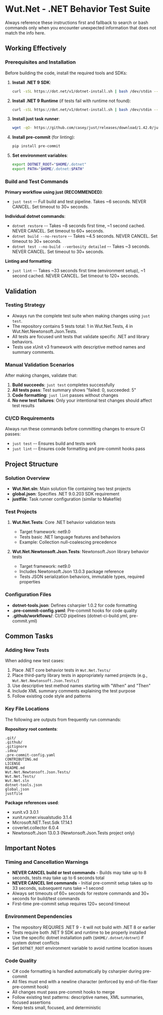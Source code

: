 # Wut.Net - .NET Behavior Test Suite

Always reference these instructions first and fallback to search or bash commands only when you encounter unexpected information that does not match the info here.

## Working Effectively

### Prerequisites and Installation
Before building the code, install the required tools and SDKs:

1. **Install .NET 9 SDK**:
   ```bash
   curl -sSL https://dot.net/v1/dotnet-install.sh | bash /dev/stdin --version 9.0.203
   ```

2. **Install .NET 9 Runtime** (if tests fail with runtime not found):
   ```bash
   curl -sSL https://dot.net/v1/dotnet-install.sh | bash /dev/stdin --runtime dotnet --version 9.0.4
   ```

3. **Install just task runner**:
   ```bash
   wget -qO- https://github.com/casey/just/releases/download/1.42.0/just-1.42.0-x86_64-unknown-linux-musl.tar.gz | tar xvz -C /tmp && sudo mv /tmp/just /usr/local/bin/
   ```

4. **Install pre-commit** (for linting):
   ```bash
   pip install pre-commit
   ```

5. **Set environment variables**:
   ```bash
   export DOTNET_ROOT="$HOME/.dotnet"
   export PATH="$HOME/.dotnet:$PATH"
   ```

### Build and Test Commands

**Primary workflow using just (RECOMMENDED)**:
- `just test` -- Full build and test pipeline. Takes ~6 seconds. NEVER CANCEL. Set timeout to 30+ seconds.

**Individual dotnet commands**:
- `dotnet restore` -- Takes ~8 seconds first time, ~1 second cached. NEVER CANCEL. Set timeout to 60+ seconds.
- `dotnet build --no-restore` -- Takes ~4.5 seconds. NEVER CANCEL. Set timeout to 30+ seconds.
- `dotnet test --no-build --verbosity detailed` -- Takes ~3 seconds. NEVER CANCEL. Set timeout to 30+ seconds.

**Linting and formatting**:
- `just lint` -- Takes ~33 seconds first time (environment setup), ~1 second cached. NEVER CANCEL. Set timeout to 120+ seconds.

## Validation

### Testing Strategy
- Always run the complete test suite when making changes using `just test`.
- The repository contains 5 tests total: 1 in Wut.Net.Tests, 4 in Wut.Net.Newtonsoft.Json.Tests.
- All tests are focused unit tests that validate specific .NET and library behaviors.
- Tests use xUnit v3 framework with descriptive method names and summary comments.

### Manual Validation Scenarios
After making changes, validate that:
1. **Build succeeds**: `just test` completes successfully
2. **All tests pass**: Test summary shows "failed: 0, succeeded: 5"
3. **Code formatting**: `just lint` passes without changes
4. **No new test failures**: Only your intentional test changes should affect test results

### CI/CD Requirements
Always run these commands before committing changes to ensure CI passes:
- `just test` -- Ensures build and tests work
- `just lint` -- Ensures code formatting and pre-commit hooks pass

## Project Structure

### Solution Overview
- **Wut.Net.sln**: Main solution file containing two test projects
- **global.json**: Specifies .NET 9.0.203 SDK requirement
- **justfile**: Task runner configuration (similar to Makefile)

### Test Projects
1. **Wut.Net.Tests**: Core .NET behavior validation tests
   - Target framework: net9.0
   - Tests basic .NET language features and behaviors
   - Example: Collection null-coalescing precedence

2. **Wut.Net.Newtonsoft.Json.Tests**: Newtonsoft.Json library behavior tests
   - Target framework: net9.0
   - Includes Newtonsoft.Json 13.0.3 package reference
   - Tests JSON serialization behaviors, immutable types, required properties

### Configuration Files
- **dotnet-tools.json**: Defines csharpier 1.0.2 for code formatting
- **.pre-commit-config.yaml**: Pre-commit hooks for code quality
- **.github/workflows/**: CI/CD pipelines (dotnet-ci-build.yml, pre-commit.yml)

## Common Tasks

### Adding New Tests
When adding new test cases:
1. Place .NET core behavior tests in `Wut.Net.Tests/`
2. Place third-party library tests in appropriately named projects (e.g., `Wut.Net.Newtonsoft.Json.Tests/`)
3. Use descriptive test method names starting with "When" and "Then"
4. Include XML summary comments explaining the test purpose
5. Follow existing code style and patterns

### Key File Locations
The following are outputs from frequently run commands:

**Repository root contents**:
```
.git/
.github/
.gitignore
.idea/
.pre-commit-config.yaml
CONTRIBUTING.md
LICENSE
README.md
Wut.Net.Newtonsoft.Json.Tests/
Wut.Net.Tests/
Wut.Net.sln
dotnet-tools.json
global.json
justfile
```

**Package references used**:
- xunit.v3 3.0.1
- xunit.runner.visualstudio 3.1.4
- Microsoft.NET.Test.Sdk 17.14.1
- coverlet.collector 6.0.4
- Newtonsoft.Json 13.0.3 (Newtonsoft.Json.Tests project only)

## Important Notes

### Timing and Cancellation Warnings
- **NEVER CANCEL build or test commands** - Builds may take up to 8 seconds, tests may take up to 6 seconds total
- **NEVER CANCEL lint commands** - Initial pre-commit setup takes up to 33 seconds, subsequent runs take ~1 second
- Always set timeouts of 60+ seconds for restore commands and 30+ seconds for build/test commands
- First-time pre-commit setup requires 120+ second timeout

### Environment Dependencies
- The repository REQUIRES .NET 9 - it will not build with .NET 8 or earlier
- Tests require both .NET 9 SDK and runtime to be properly installed
- Use the specific dotnet installation path (`$HOME/.dotnet/dotnet`) if system dotnet conflicts
- Set `DOTNET_ROOT` environment variable to avoid runtime location issues

### Code Quality
- C# code formatting is handled automatically by csharpier during pre-commit
- All files must end with a newline character (enforced by end-of-file-fixer pre-commit hook)
- All changes must pass pre-commit hooks to merge
- Follow existing test patterns: descriptive names, XML summaries, focused assertions
- Keep tests small, focused, and deterministic
